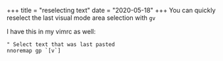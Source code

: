 +++
title = "reselecting text"
date = "2020-05-18"
+++
You can quickly reselect the last visual mode area selection with `gv`

I have this in my vimrc as well:

```vim
" Select text that was last pasted
nnoremap gp `[v`]
```
